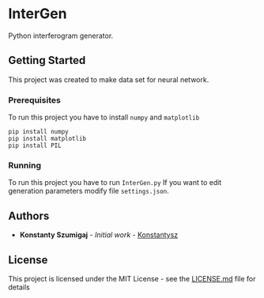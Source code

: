 # InterGen

Python interferogram generator.

## Getting Started

This project was created to make data set for neural network.

### Prerequisites

To run this project you have to install `numpy` and `matplotlib`

```
pip install numpy
pip install matplotlib
pip install PIL
```

### Running

To run this project you have to run `InterGen.py`
If you want to edit generation parameters modify file `settings.json`.

## Authors

* **Konstanty Szumigaj** - *Initial work* - [Konstantysz](https://github.com/Konstantysz)

## License

This project is licensed under the MIT License - see the [LICENSE.md](LICENSE.md) file for details
